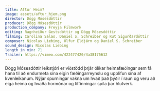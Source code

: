 ```yaml
---
title: Aftur Heim?
image: assets/aftur_hjem.png
director: Dögg Mósesdóttir
producer: Dögg Mósesdóttir
production_company: Freyja Filmwork
editing: Ragnheiður Gestsdóttir og Dögg Mósesdóttir
filming: Carolina Salas, Daniel S. Schreiber og Rut Sigurðardóttir
composer: Nicolas Liebing, Úlfur Eldjárn og Daniel S. Schreiber
sound_design: Nicolas Liebing
length_in_min: 71
Trailer: https://vimeo.com/422477420/4a38175612
---
```

Dögg Mósesdóttir leikstjóri er viðstödd þrjár ólíkar heimafæðingar sem fá hana til að endurmeta sína eigin fæðingarreynslu og upplifun sína af kvenleikanum. Nýjar spurningar vakna um hvað það þýðir í raun og veru að eiga heima og hvaða hormónar og tilfinningar spila þar hlutverk.